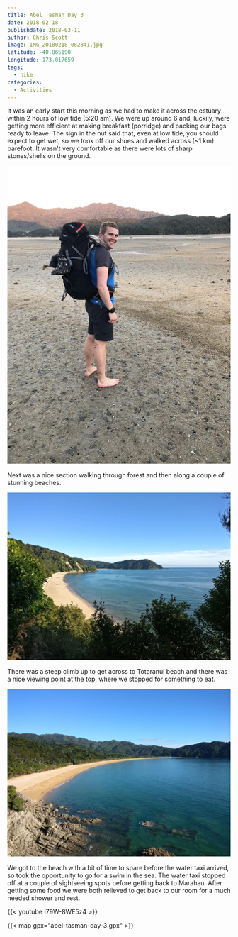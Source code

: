 ```yaml
---
title: Abel Tasman Day 3
date: 2018-02-18
publishdate: 2018-03-11
author: Chris Scott
image: IMG_20180218_082841.jpg
latitude: -40.865190
longitude: 173.017659
tags:
  - hike
categories:
  - Activities
---
```


It was an early start this morning as we had to make it across the estuary within 2 hours of low tide (5:20 am).
We were up around 6 and, luckily, were getting more efficient at making breakfast (porridge) and packing our bags ready to leave.
The sign in the hut said that, even at low tide, you should expect to get wet, so we took off our shoes and walked across (~1 km) barefoot.
It wasn't very comfortable as there were lots of sharp stones/shells on the ground.

![Low tide crossing](IMG_0919.jpg)

Next was a nice section walking through forest and then along a couple of stunning beaches.

![Beach on the way to Totaranui](IMG_20180218_082453.jpg)

There was a steep climb up to get across to Totaranui beach and there was a nice viewing point at the top, where we stopped for something to eat.

![Looking down at Totaranui beach](IMG_20180218_091049.jpg)

We got to the beach with a bit of time to spare before the water taxi arrived, so took the opportunity to go for a swim in the sea.
The water taxi stopped off at a couple of sightseeing spots before getting back to Marahau.
After getting some food we were both relieved to get back to our room for a much needed shower and rest.

{{< youtube I79W-8WE5z4 >}}

{{< map gpx="abel-tasman-day-3.gpx" >}}
